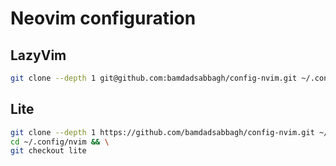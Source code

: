 # Neovim configuration

## LazyVim

```bash
git clone --depth 1 git@github.com:bamdadsabbagh/config-nvim.git ~/.config/nvim
```

## Lite

```bash
git clone --depth 1 https://github.com/bamdadsabbagh/config-nvim.git ~/.config/nvim && \
cd ~/.config/nvim && \
git checkout lite
```
